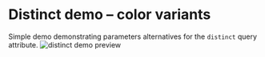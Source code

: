 # Distinct demo – color variants
Simple demo demonstrating parameters alternatives for  the `distinct` query attribute.
![distinct demo preview](./deduplicate-distinct.gif)
